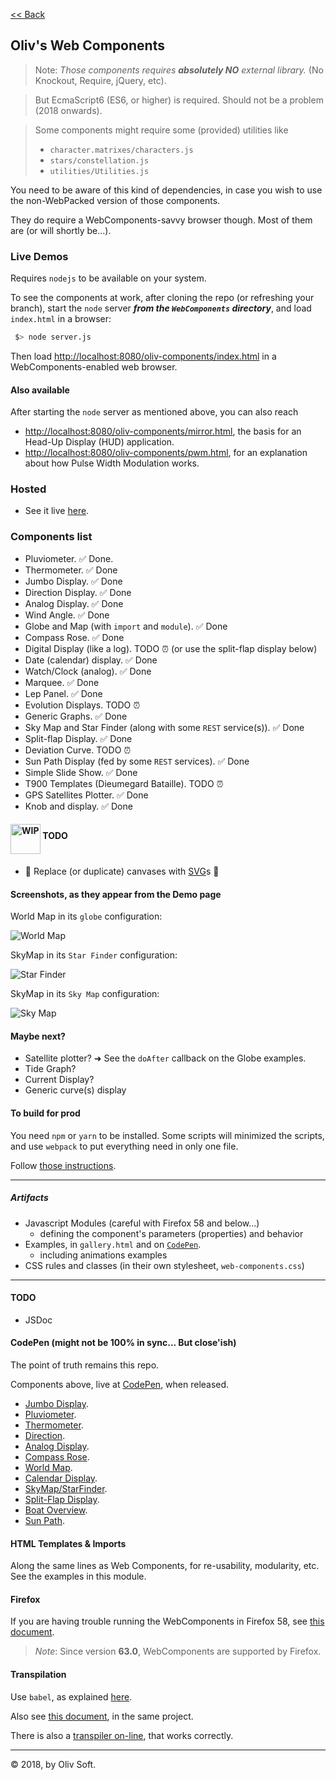 [<< Back](../README.md)

## Oliv's Web Components

> Note: _Those components requires **absolutely NO** external library._
> (No Knockout, Require, jQuery, etc).

> But EcmaScript6 (ES6, or higher) is required. Should not be a problem (2018 onwards).

> Some components might require some (provided) utilities like
> - `character.matrixes/characters.js`
> - `stars/constellation.js`
> - `utilities/Utilities.js`

You need to be aware of this kind of dependencies, in case you wish to use the non-WebPacked version of those components.

They do require a WebComponents-savvy browser though. Most of them are (or will shortly be...).

### Live Demos
Requires `nodejs` to be available on your system.

To see the components at work, after cloning the repo (or refreshing your branch), start the `node` server _**from the `WebComponents` directory**_, and load `index.html` in a browser:

```bash
 $> node server.js
```
Then load [http://localhost:8080/oliv-components/index.html](http://localhost:8080/oliv-components/index.html) in a WebComponents-enabled web browser.

#### Also available
After starting the `node` server as mentioned above, you can also reach
- [http://localhost:8080/oliv-components/mirror.html](http://localhost:8080/oliv-components/mirror.html), the basis for an Head-Up Display (HUD) application.
- [http://localhost:8080/oliv-components/pwm.html](http://localhost:8080/oliv-components/pwm.html), for an explanation about how Pulse Width Modulation works.

### Hosted
- See it live [here](http://raspberrypi.lediouris.net/webcomponents/index.html).

### Components list
- Pluviometer. &#9989; Done.
- Thermometer. &#9989; Done
- Jumbo Display. &#9989; Done
- Direction Display. &#9989; Done
- Analog Display. &#9989; Done
- Wind Angle. &#9989; Done
- Globe and Map (with `import` and `module`). &#9989; Done <!-- &#10140; WIP -->
- Compass Rose. &#9989; Done
- Digital Display (like a log). TODO ⏰ (or use the split-flap display below)
- Date (calendar) display. &#9989; Done
- Watch/Clock (analog). &#9989; Done
- Marquee. &#9989; Done
- Lep Panel. &#9989; Done
- Evolution Displays. TODO ⏰
- Generic Graphs. &#9989; Done
- Sky Map and Star Finder (along with some `REST` service(s)). &#9989; Done
- Split-flap Display. &#9989; Done
- Deviation Curve. TODO ⏰
- Sun Path Display (fed by some `REST` services). &#9989; Done <!-- &#10140; 🚧 In progress -->
- Simple Slide Show. &#9989; Done
- T900 Templates (Dieumegard Bataille). TODO ⏰
- GPS Satellites Plotter. &#9989; Done
- Knob and display. &#9989; Done

#### <img src="./images/cone.png" alt="WIP" width="48" height="48" align="middle"> TODO
- &#x1F6A7; Replace (or duplicate) canvases with [SVG](https://www.w3.org/TR/SVG11/)s 🚧

#### Screenshots, as they appear from the Demo page
World Map in its `globe` configuration:

![World Map](./images/worldmap.png)

SkyMap in its `Star Finder` configuration:

![Star Finder](./images/starfinder.png)

SkyMap in its `Sky Map` configuration:

![Sky Map](./images/skymap.png)

#### Maybe next?
- Satellite plotter? &#10140; See the `doAfter` callback on the Globe examples.
- Tide Graph?
- Current Display?
- Generic curve(s) display

#### To build for prod
You need `npm` or `yarn` to be installed. Some scripts will minimized the scripts, and use `webpack` to put everything need in only one file.

Follow [those instructions](./widgets/README.md).

---

##### Artifacts
- Javascript Modules (careful with Firefox 58 and below...)
    - defining the component's parameters (properties) and behavior
- Examples, in `gallery.html` and on [`CodePen`](http://codepen.io/OlivierLD/).
    - including animations examples
- CSS rules and classes (in their own stylesheet, `web-components.css`)

---

#### TODO
- JSDoc

#### CodePen (might not be 100% in sync... But close'ish)
The point of truth remains this repo.

Components above, live at [CodePen](http://codepen.io/OlivierLD/), when released.

- [Jumbo Display](https://codepen.io/OlivierLD/pen/VQyVjy).
- [Pluviometer](https://codepen.io/OlivierLD/pen/oEPKgg).
- [Thermometer](https://codepen.io/OlivierLD/pen/KQQEEp).
- [Direction](https://codepen.io/OlivierLD/pen/bLjwdj).
- [Analog Display](https://codepen.io/OlivierLD/pen/QQBYEw).
- [Compass Rose](https://codepen.io/OlivierLD/pen/aqaLQq).
- [World Map](https://codepen.io/OlivierLD/pen/xYQbmb).
- [Calendar Display](https://codepen.io/OlivierLD/pen/EpOJEW).
- [SkyMap/StarFinder](https://codepen.io/OlivierLD/project/full/APNqRk).
- [Split-Flap Display](https://codepen.io/OlivierLD/pen/LJLbeQ).
- [Boat Overview](https://codepen.io/OlivierLD/pen/bQmZrm).
- [Sun Path](https://codepen.io/OlivierLD/pen/zyLoQj).

#### HTML Templates &amp; Imports
Along the same lines as Web Components, for re-usability, modularity, etc.
See the examples in this module.

#### Firefox
If you are having trouble running the WebComponents in Firefox 58, see
[this document](https://www.designedbyaturtle.co.uk/2015/how-to-enable-web-components-in-firefox-shadow-dom/).

> _Note_: Since version **63.0**, WebComponents are supported by Firefox.

#### Transpilation
Use `babel`, as explained [here](https://babeljs.io/docs/usage/cli/).

Also see [this document](widgets/README.md), in the same project.

There is also a [transpiler on-line](http://babeljs.io/en/repl.html), that works correctly.

---
&copy; 2018, by Oliv Soft.

